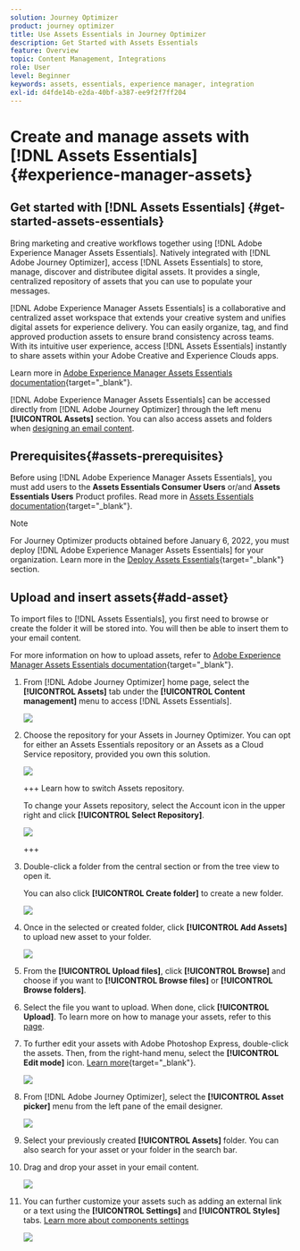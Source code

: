 ```yaml
---
solution: Journey Optimizer
product: journey optimizer
title: Use Assets Essentials in Journey Optimizer
description: Get Started with Assets Essentials
feature: Overview
topic: Content Management, Integrations
role: User
level: Beginner
keywords: assets, essentials, experience manager, integration
exl-id: d4fde14b-e2da-40bf-a387-ee9f2f7ff204
---
```

# Create and manage assets with [!DNL Assets Essentials]{#experience-manager-assets}

## Get started with [!DNL Assets Essentials] {#get-started-assets-essentials}

Bring marketing and creative workflows together using [!DNL Adobe Experience Manager Assets Essentials]. Natively integrated with [!DNL Adobe Journey Optimizer], access [!DNL Assets Essentials] to store, manage, discover and distributee digital assets. It provides a single, centralized repository of assets that you can use to populate your messages.

[!DNL Adobe Experience Manager Assets Essentials] is a collaborative and centralized asset workspace that extends your creative system and unifies digital assets for experience delivery. You can easily organize, tag, and find approved production assets to ensure brand consistency across teams. With its intuitive user experience, access [!DNL Assets Essentials] instantly to share assets within your Adobe Creative and Experience Clouds apps.

Learn more in [Adobe Experience Manager Assets Essentials documentation](https://experienceleague.adobe.com/docs/experience-manager-assets-essentials/help/introduction.html){target="_blank"}.

[!DNL Adobe Experience Manager Assets Essentials] can be accessed directly from [!DNL Adobe Journey Optimizer] through the left menu **[!UICONTROL Assets]** section. You can also access assets and folders when [designing an email content](../email/get-started-email-design.md).

## Prerequisites{#assets-prerequisites}

Before using [!DNL Adobe Experience Manager Assets Essentials], you must add users to the **Assets Essentials Consumer Users** or/and **Assets Essentials Users** Product profiles. Read more in [Assets Essentials documentation](https://experienceleague.adobe.com/docs/experience-manager-assets-essentials/help/get-started-admins/deploy-administer.html#add-user-groups){target="_blank"}.

>[!NOTE]
>For Journey Optimizer products obtained before January 6, 2022, you must deploy [!DNL Adobe Experience Manager Assets Essentials] for your organization. Learn more in the [Deploy Assets Essentials](https://experienceleague.adobe.com/docs/experience-manager-assets-essentials/help/deploy-administer.html){target="_blank"} section.

## Upload and insert assets{#add-asset}

To import files to [!DNL Assets Essentials], you first need to browse or create the folder it will be stored into. You will then be able to insert them to your email content.

For more information on how to upload assets, refer to [Adobe Experience Manager Assets Essentials documentation](https://experienceleague.adobe.com/docs/experience-manager-assets-essentials/help/add-delete.html){target="_blank"}.

1. From [!DNL Adobe Journey Optimizer] home page, select the **[!UICONTROL Assets]** tab under the **[!UICONTROL Content management]** menu to access [!DNL Assets Essentials].

    ![](assets/media_library_1.png)

1. Choose the repository for your Assets in Journey Optimizer. You can opt for either an Assets Essentials repository or an Assets as a Cloud Service repository, provided you own this solution.

    ![](assets/media_library_4.png)

    +++ Learn how to switch Assets repository.

    To change your Assets repository, select the Account icon in the upper right and click **[!UICONTROL Select Repository]**. 

    ![](assets/media_library_3.png)

    +++

1. Double-click a folder from the central section or from the tree view to open it.

    You can also click **[!UICONTROL Create folder]** to create a new folder.

    ![](assets/media_library_8.png)

1. Once in the selected or created folder, click **[!UICONTROL Add Assets]** to upload new asset to your folder.

    ![](assets/media_library_2.png)

1. From the **[!UICONTROL Upload files]**, click **[!UICONTROL Browse]** and choose if you want to **[!UICONTROL Browse files]** or **[!UICONTROL Browse folders]**.

1. Select the file you want to upload. When done, click **[!UICONTROL Upload]**. To learn more on how to manage your assets, refer to this [page](https://experienceleague.adobe.com/docs/experience-manager-assets-essentials/help/manage-organize.html).

1. To further edit your assets with Adobe Photoshop Express, double-click the assets. Then, from the right-hand menu, select the **[!UICONTROL Edit mode]** icon. [Learn more](https://experienceleague.adobe.com/docs/experience-manager-assets-essentials/help/edit-images.html){target="_blank"}.

    ![](assets/media_library_12.png)

1. From [!DNL Adobe Journey Optimizer], select the **[!UICONTROL Asset picker]** menu from the left pane of the email designer.

    ![](assets/media_library_5.png)

1. Select your previously created **[!UICONTROL Assets]** folder. You can also search for your asset or your folder in the search bar.

1. Drag and drop your asset in your email content.

    ![](assets/media_library_6.png)

1. You can further customize your assets such as adding an external link or a text using the **[!UICONTROL Settings]** and **[!UICONTROL Styles]** tabs. [Learn more about components settings](../email/content-components.md)

    ![](assets/media_library_13.png)

    <!--
    After adding your asset to your email, use the **[!UICONTROL Find similar Stock photos]** option to locate Stock photos that match the content, color, and composition of your image. [Learn more about Adobe Stock](stock.md).

    Note that this option is available for licensed/unlicensed Stock images and images from your Assets folder. 

    ![](assets/media_library_14.png)
    -->